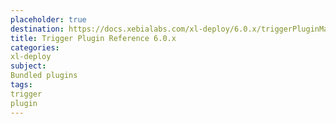 ```yaml
---
placeholder: true
destination: https://docs.xebialabs.com/xl-deploy/6.0.x/triggerPluginManual.html
title: Trigger Plugin Reference 6.0.x
categories:
xl-deploy
subject:
Bundled plugins
tags:
trigger
plugin
---
```

